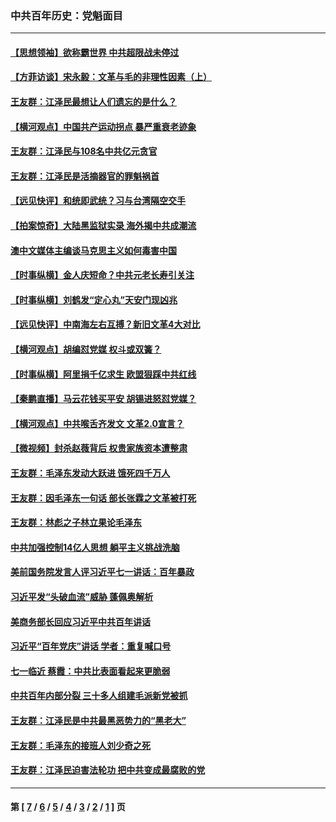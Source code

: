 ### 中共百年历史：党魁面目
---
#### [【思想领袖】欲称霸世界 中共超限战未停过](../../pages/nf1176107/n13745142.md?01260430) 
#### [【方菲访谈】宋永毅：文革与毛的非理性因素（上）](../../pages/nf1176107/n13469956.md?01260430) 
#### [王友群：江泽民最想让人们遗忘的是什么？](../../pages/nf1176107/n13408949.md?01260430) 
#### [【横河观点】中国共产运动拐点 暴严重衰老迹象](../../pages/nf1176107/n13388333.md?01260430) 
#### [王友群：江泽民与108名中共亿元贪官](../../pages/nf1176107/n13352358.md?01260430) 
#### [王友群：江泽民是活摘器官的罪魁祸首](../../pages/nf1176107/n13336903.md?01260430) 
#### [【远见快评】和统即武统？习与台湾隔空交手](../../pages/nf1176107/n13297739.md?01260430) 
#### [【拍案惊奇】大陆黑监狱实录 海外揭中共成潮流](../../pages/nf1176107/n13288853.md?01260430) 
#### [澳中文媒体主编谈马克思主义如何毒害中国](../../pages/nf1176107/n13257387.md?01260430) 
#### [【时事纵横】金人庆短命？中共元老长寿引关注](../../pages/nf1176107/n13217934.md?01260430) 
#### [【时事纵横】刘鹤发“定心丸”天安门现凶兆](../../pages/nf1176107/n13215416.md?01260430) 
#### [【远见快评】中南海左右互搏？新旧文革4大对比](../../pages/nf1176107/n13214745.md?01260430) 
#### [【横河观点】胡编怼党媒 权斗或双簧？](../../pages/nf1176107/n13210864.md?01260430) 
#### [【时事纵横】阿里捐千亿求生 欧盟狠踩中共红线](../../pages/nf1176107/n13206431.md?01260430) 
#### [【秦鹏直播】马云花钱买平安 胡锡进怒怼党媒？](../../pages/nf1176107/n13206392.md?01260430) 
#### [【横河观点】中共喉舌齐发文 文革2.0宣言？](../../pages/nf1176107/n13201248.md?01260430) 
#### [【微视频】封杀赵薇背后 权贵家族资本遭整肃](../../pages/nf1176107/n13197798.md?01260430) 
#### [王友群：毛泽东发动大跃进 饿死四千万人](../../pages/nf1176107/n13177158.md?01260430) 
#### [王友群：因毛泽东一句话 部长张霖之文革被打死](../../pages/nf1176107/n13161711.md?01260430) 
#### [王友群：林彪之子林立果论毛泽东](../../pages/nf1176107/n13128622.md?01260430) 
#### [中共加强控制14亿人思想 躺平主义挑战洗脑](../../pages/nf1176107/n13094299.md?01260430) 
#### [美前国务院发言人评习近平七一讲话：百年暴政](../../pages/nf1176107/n13066986.md?01260430) 
#### [习近平发“头破血流”威胁 蓬佩奥解析](../../pages/nf1176107/n13063604.md?01260430) 
#### [美商务部长回应习近平中共百年讲话](../../pages/nf1176107/n13062903.md?01260430) 
#### [习近平“百年党庆”讲话 学者：重复喊口号](../../pages/nf1176107/n13061411.md?01260430) 
#### [七一临近 蔡霞：中共比表面看起来更脆弱](../../pages/nf1176107/n13056418.md?01260430) 
#### [中共百年内部分裂 三十多人组建毛派新党被抓](../../pages/nf1176107/n13044023.md?01260430) 
#### [王友群：江泽民是中共最黑恶势力的“黑老大”](../../pages/nf1176107/n13022180.md?01260430) 
#### [王友群：毛泽东的接班人刘少奇之死](../../pages/nf1176107/n12991772.md?01260430) 
#### [王友群：江泽民迫害法轮功 把中共变成最腐败的党](../../pages/nf1176107/n12947347.md?01260430) 

---
#### 第 [ [7](./7.md?01260430) / [6](./6.md?01260430) / [5](./5.md?01260430) / [4](./4.md?01260430) / [3](./3.md?01260430) / [2](./2.md?01260430) / [1](./1.md?01260430) ] 页

